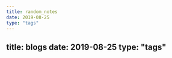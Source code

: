 ```yaml
---
title: random_notes
date: 2019-08-25 
type: "tags"
---
```

title: blogs
date: 2019-08-25 
type: "tags"
---
